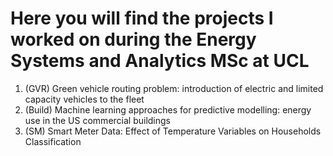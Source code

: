# Here you will find the projects I worked on during the Energy Systems and Analytics MSc at UCL

1. (GVR) Green vehicle routing problem: introduction of electric and limited capacity vehicles to the fleet
2. (Build) Machine learning approaches for predictive modelling: energy use in the US commercial buildings
3. (SM) Smart Meter Data: Effect of Temperature Variables on Households Classification
